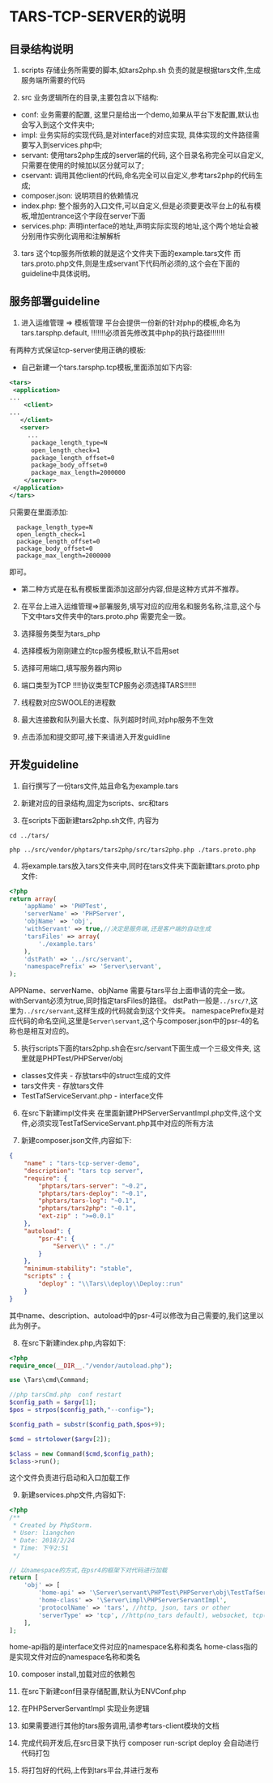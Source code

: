
# TARS-TCP-SERVER的说明

## 目录结构说明

1. scripts
存储业务所需要的脚本,如tars2php.sh 负责的就是根据tars文件,生成服务端所需要的代码


2. src 
业务逻辑所在的目录,主要包含以下结构:
- conf: 业务需要的配置, 这里只是给出一个demo,如果从平台下发配置,默认也会写入到这个文件夹中;
- impl: 业务实际的实现代码,是对interface的对应实现, 具体实现的文件路径需要写入到services.php中;
- servant: 使用tars2php生成的server端的代码, 这个目录名称完全可以自定义,只需要在使用的时候加以区分就可以了; 
- cservant: 调用其他client的代码,命名完全可以自定义,参考tars2php的代码生成;
- composer.json: 说明项目的依赖情况
- index.php: 整个服务的入口文件,可以自定义,但是必须要更改平台上的私有模板,增加entrance这个字段在server下面
- services.php: 声明interface的地址,声明实际实现的地址,这个两个地址会被分别用作实例化调用和注解解析

3. tars
这个tcp服务所依赖的就是这个文件夹下面的example.tars文件 
而tars.proto.php文件,则是生成servant下代码所必须的,这个会在下面的guideline中具体说明。

## 服务部署guideline

1. 进入运维管理 => 模板管理
平台会提供一份新的针对php的模板,命名为tars.tarsphp.default, !!!!!!!必须首先修改其中php的执行路径!!!!!!!

  有两种方式保证tcp-server使用正确的模板:
  - 自己新建一个tars.tarsphp.tcp模板,里面添加如下内容:
  ```xml
  <tars>
   <application>
  ...
      <client>
  ...
     </client>
     <server>
       ...
        package_length_type=N
        open_length_check=1
        package_length_offset=0
        package_body_offset=0
        package_max_length=2000000
      </server>
   </application>
  </tars>
  ```
  只需要在<server>里面添加:
  ```
    package_length_type=N
    open_length_check=1
    package_length_offset=0
    package_body_offset=0
    package_max_length=2000000
  ```
  即可。
  - 第二种方式是在私有模板里面添加这部分内容,但是这种方式并不推荐。


2. 在平台上进入运维管理=>部署服务,填写对应的应用名和服务名称,注意,这个与下文中tars文件夹中的tars.proto.php
需要完全一致。

3. 选择服务类型为tars_php

4. 选择模板为刚刚建立的tcp服务模板,默认不启用set

5. 选择可用端口,填写服务器内网ip

6. 端口类型为TCP
!!!!协议类型TCP服务必须选择TARS!!!!!!

7. 线程数对应SWOOLE的进程数

8. 最大连接数和队列最大长度、队列超时时间,对php服务不生效

9. 点击添加和提交即可,接下来请进入开发guidline

## 开发guideline


1. 自行撰写了一份tars文件,姑且命名为example.tars

2. 新建对应的目录结构,固定为scripts、src和tars

3. 在scripts下面新建tars2php.sh文件, 内容为

```
cd ../tars/

php ../src/vendor/phptars/tars2php/src/tars2php.php ./tars.proto.php
```

4. 将example.tars放入tars文件夹中,同时在tars文件夹下面新建tars.proto.php文件:

```php
<?php
return array(
    'appName' => 'PHPTest',
    'serverName' => 'PHPServer',
    'objName' => 'obj',
    'withServant' => true,//决定是服务端,还是客户端的自动生成
    'tarsFiles' => array(
        './example.tars'
    ),
    'dstPath' => '../src/servant',
    'namespacePrefix' => 'Server\servant',
);
```

APPName、serverName、objName 需要与tars平台上面申请的完全一致。withServant必须为true,同时指定tarsFiles的路径。
dstPath一般是`../src/?`,这里为`../src/servant`,这样生成的代码就会到这个文件夹。
namespacePrefix是对应代码的命名空间,这里是`Server\servant`,这个与composer.json中的psr-4的名称也是相互对应的。

5. 执行scripts下面的tars2php.sh会在src/servant下面生成一个三级文件夹,
这里就是PHPTest/PHPServer/obj 
* classes文件夹 - 存放tars中的struct生成的文件
* tars文件夹 - 存放tars文件
* TestTafServiceServant.php - interface文件


6. 在src下新建impl文件夹
在里面新建PHPServerServantImpl.php文件,这个文件,必须实现TestTafServiceServant.php其中对应的所有方法


7. 新建composer.json文件,内容如下:

```json
{
    "name" : "tars-tcp-server-demo",
    "description": "tars tcp server",
    "require": {
        "phptars/tars-server": "~0.2",
        "phptars/tars-deploy": "~0.1",
        "phptars/tars-log": "~0.1",
        "phptars/tars2php": "~0.1",
        "ext-zip" : ">=0.0.1"
    },
    "autoload": {
        "psr-4": {
            "Server\\" : "./"
        }
    },
    "minimum-stability": "stable",
    "scripts" : {
        "deploy" : "\\Tars\\deploy\\Deploy::run"
    }
}

```
其中name、description、autoload中的psr-4可以修改为自己需要的,我们这里以此为例子。

8. 在src下新建index.php,内容如下:

```php
<?php
require_once(__DIR__."/vendor/autoload.php");

use \Tars\cmd\Command;

//php tarsCmd.php  conf restart
$config_path = $argv[1];
$pos = strpos($config_path,"--config=");

$config_path = substr($config_path,$pos+9);

$cmd = strtolower($argv[2]);

$class = new Command($cmd,$config_path);
$class->run();

```
这个文件负责进行启动和入口加载工作

9. 新建services.php文件,内容如下:

```php
<?php
/**
 * Created by PhpStorm.
 * User: liangchen
 * Date: 2018/2/24
 * Time: 下午2:51
 */

// 以namespace的方式,在psr4的框架下对代码进行加载
return [
    'obj' => [
        'home-api' => '\Server\servant\PHPTest\PHPServer\obj\TestTafServiceServant',
        'home-class' => '\Server\impl\PHPServerServantImpl',
        'protocolName' => 'tars', //http, json, tars or other
        'serverType' => 'tcp', //http(no_tars default), websocket, tcp(tars default), udp
    ],
];
```

home-api指的是interface文件对应的namespace名称和类名
home-class指的是实现文件对应的namespace名称和类名

10. composer install,加载对应的依赖包

11. 在src下新建conf目录存储配置,默认为ENVConf.php

12. 在PHPServerServantImpl 实现业务逻辑

13. 如果需要进行其他的tars服务调用,请参考tars-client模块的文档

14. 完成代码开发后,在src目录下执行 composer run-script deploy 会自动进行代码打包

15. 将打包好的代码,上传到tars平台,并进行发布